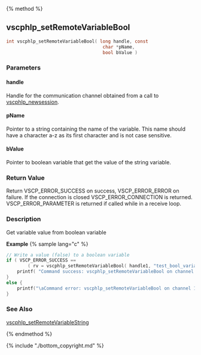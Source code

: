 
{% method %}
## vscphlp_setRemoteVariableBool

```c
int vscphlp_setRemoteVariableBool( long handle, const 
                                    char *pName, 
                                    bool bValue ) 
```

### Parameters

#### handle
Handle for the communication channel obtained from a call to [vscphlp_newsession](vscphlp_newsession.md).

#### pName
Pointer to a string containing the name of the variable. This name should have a character a-z as its first character and is not case sensitive.

#### bValue
Pointer to boolean variable that get the value of the string variable.

### Return Value
Return VSCP_ERROR_SUCCESS on success, VSCP_ERROR_ERROR on failure. If the connection is closed VSCP_ERROR_CONNECTION is returned. VSCP_ERROR_PARAMETER is returned if called while in a receive loop. 

### Description
Get variable value from boolean variable 

**Example** {% sample lang="c" %}

```c
// Write a value (false) to a boolean variable
if ( VSCP_ERROR_SUCCESS == 
        ( rv = vscphlp_setRemoteVariableBool( handle1, "test_bool_variable", 0 )  ) ) {
    printf( "Command success: vscphlp_setRemoteVariableBool on channel 1\n" );
}
else {
    printf("\aCommand error: vscphlp_setRemoteVariableBool on channel 1  Error code=%d\n", rv);
}
```

### See Also
[vscphlp_setRemoteVariableString](vscphlp_setremotevariablestring.md)

{% endmethod %}

{% include "./bottom_copyright.md" %}